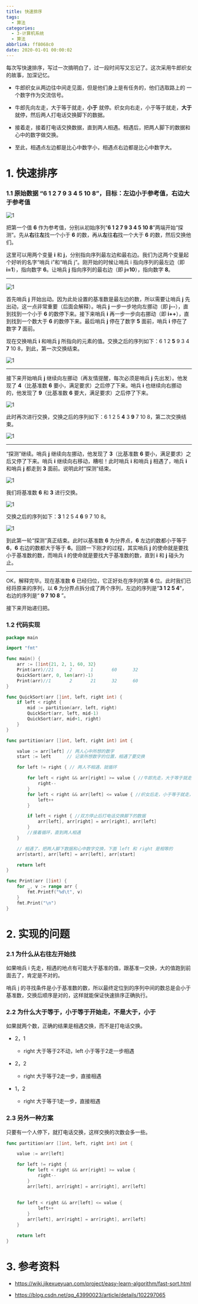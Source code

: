 ```yaml
---
title: 快速排序
tags:
  - 算法
categories:
  - 3-计算机系统
  - 算法
abbrlink: ff8068c0
date: 2020-01-01 00:00:02
---
```


每次写快速排序，写过一次搞明白了，过一段时间写又忘记了。这次采用牛郎织女的故事，加深记忆。

+ 牛郎织女从两边往中间走见面，但是他们身上是有任务的，他们选取路上的 一个数字作为交流信号。

+ 牛郎先向左走，大于等于就走，**小于** 就停。织女向右走，小于等于就走，**大于** 就停，然后两人打电话交换脚下的数据。
+ 接着走，接着打电话交换数据，直到两人相遇。相遇后，把两人脚下的数据和心中的数字做交换。

+ 至此，相遇点左边都是比心中数字小，相遇点右边都是比心中数字大。

<!-- more -->



# 1. 快速排序

### 1.1 原始数据 “**6 1 2 7 9 3 4 5 10 8**”，目标：左边小于参考值，右边大于参考值

![1](快速排序/1.png)



把第一个值 **6** 作为参考值，分别从初始序列“**6 1 2 7 9 3 4 5 10 8**”两端开始“探测”。先从**右**往**左**找一个小于 **6** 的数，再从**左**往**右**找一个大于 **6** 的数，然后交换他们。

这里可以用两个变量 **i** 和 **j**，分别指向序列最左边和最右边。我们为这两个变量起个好听的名字“哨兵 i”和“哨兵 j”。刚开始的时候让哨兵 i 指向序列的最左边（即 **i=1**），指向数字 **6**。让哨兵 **j** 指向序列的最右边（即 **j=10**），指向数字 **8**。

---

![1](快速排序/2.png)

首先哨兵 **j** 开始出动。因为此处设置的基准数是最左边的数，所以需要让哨兵 **j** 先出动，这一点非常重要（后面会解释）。哨兵 **j** 一步一步地向左挪动（即 **j--**），直到找到一个小于 **6** 的数停下来。接下来哨兵 **i** 再一步一步向右挪动（即 **i++**），直到找到一个数大于 **6** 的数停下来。最后哨兵 **j** 停在了数字 **5** 面前，哨兵 **i** 停在了数字 **7** 面前。

现在交换哨兵 **i** 和哨兵 **j** 所指向的元素的值。交换之后的序列如下：6 1 2 **5** 9 3 4 **7** 10 8，到此，第一次交换结束。

![1](快速排序/3.png)

---



接下来开始哨兵 **j** 继续向左挪动（再友情提醒，每次必须是哨兵 **j** 先出发）。他发现了 **4**（比基准数 **6** 要小，满足要求）之后停了下来。哨兵 **i** 也继续向右挪动的，他发现了 **9**（比基准数 **6** 要大，满足要求）之后停了下来。

![1](快速排序/4.png)

此时再次进行交换，交换之后的序列如下：6 1 2 5 **4** 3 **9** 7 10 8，第二次交换结束。

![1](快速排序/5.png)



---



“探测”继续。哨兵 **j** 继续向左挪动，他发现了 **3**（比基准数 **6** 要小，满足要求）之后又停了下来。哨兵 **i** 继续向右移动，糟啦！此时哨兵 **i** 和哨兵 **j** 相遇了，哨兵 **i** 和哨兵 **j** 都走到 **3** 面前。说明此时“探测”结束。

![1](快速排序/6.png)



我们将基准数 **6** 和 **3** 进行交换。

![1](快速排序/7.png)

交换之后的序列如下：**3** 1 2 5 4 **6** 9 7 10 8。

![1](快速排序/8.png)



到此第一轮“探测”真正结束。此时以基准数 **6** 为分界点，**6** 左边的数都小于等于 **6**，**6** 右边的数都大于等于 **6**。回顾一下刚才的过程，其实哨兵 **j** 的使命就是要找小于基准数的数，而哨兵 **i** 的使命就是要找大于基准数的数，直到 **i** 和 **j** 碰头为止。

---

OK，解释完毕。现在基准数 **6** 已经归位，它正好处在序列的第 **6** 位。此时我们已经将原来的序列，以 **6** 为分界点拆分成了两个序列，左边的序列是“**3 1 2 5 4**”，右边的序列是“ **9 7 10 8** ”。

接下来开始递归把。



### 1.2 代码实现

```go
package main

import "fmt"

func main() {
	arr := []int{21, 2, 1, 60, 32}
	Print(arr)//21      2       1       60      32
	QuickSort(arr, 0, len(arr)-1)
	Print(arr)//1       2       21      32      60
}

func QuickSort(arr []int, left, right int) {
	if left < right {
		mid := partition(arr, left, right)
		QuickSort(arr, left, mid-1)
		QuickSort(arr, mid+1, right)
	}
}

func partition(arr []int, left, right int) int {

	value := arr[left] // 两人心中所想的数字
	start := left      // 记录所想数字的位置，相遇了要交换

	for left != right { // 两人不相遇，就循环

		for left < right && arr[right] >= value { //牛郎先走，大于等于就走，小于就停
			right--
		}
		for left < right && arr[left] <= value { //织女后走，小于等于就走，大于就停
			left++
		}

		if left < right { //双方停止后打电话交换脚下的数据
			arr[left], arr[right] = arr[right], arr[left]
		}
		//接着循环，直到两人相遇
	}

	// 相遇了，把两人脚下数据和心中数字交换，下面 left 和 right 是相等的
	arr[start], arr[left] = arr[left], arr[start]

	return left
}

func Print(arr []int) {
	for _, v := range arr {
		fmt.Printf("%d\t", v)
	}
	fmt.Print("\n")
}

```





# 2. 实现的问题

### 2.1 为什么从右往左开始找

如果哨兵 i 先走，相遇的地点有可能大于基准的值，跟基准一交换，大的值跑到前面去了，肯定是不对的。

哨兵 j 的寻找条件是小于基准数的数，所以最终定位到的序列中间的数总是会小于基准数，交换后顺序是对的，这样就能保证快速排序正确执行。



### 2.2 为什么大于等于，小于等于开始走，不是大于，小于

如果就两个数，正确的结果是相遇交换，而不是打电话交换。

+ 2，1
  +  right 大于等于2不动，left 小于等于2走一步相遇
+ 2，2
  + right 大于等于2走一步，直接相遇

+ 1，2
  + right 大于等于1走一步，直接相遇



### 2.3  另外一种方案

只要有一个人停下，就打电话交换，这样交换的次数会多一些。

```go
func partition(arr []int, left, right int) int {

	value := arr[left]

	for left != right {
		for left < right && arr[right] >= value {
			right--
		}
		arr[left], arr[right] = arr[right], arr[left]		
    
    
    for left < right && arr[left] <= value {
			left++
		}
		arr[left], arr[right] = arr[right], arr[left]
	}

	return left
}
```




# 3. 参考资料

+ https://wiki.jikexueyuan.com/project/easy-learn-algorithm/fast-sort.html

+ https://blog.csdn.net/qq_43990023/article/details/102297065

